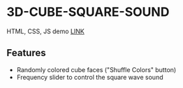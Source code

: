 # 3D-CUBE-SQUARE-SOUND
HTML, CSS, JS demo
[LINK](https://rawcdn.githack.com/Ayshyama/3D-CUBE-SQUARE-SOUND/f75ed9fdfeb2ecaeb3583784d1f9fe2b52baa8e0/helloworld-cube2.html)

## Features
- Randomly colored cube faces ("Shuffle Colors" button)
- Frequency slider to control the square wave sound
